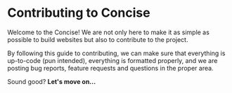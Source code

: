 # Contributing to Concise

Welcome to the Concise! We are not only here to make it as simple as possible to build websites but also to contribute to the project. 

By following this guide to contributing, we can make sure that everything is up-to-code (pun intended), everything is formatted properly, and we are posting bug reports, feature requests and questions in the proper area.

Sound good? **Let's move on...**
